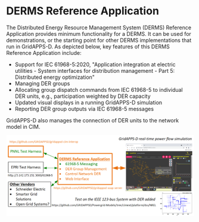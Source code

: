 # DERMS Reference Application

The Distributed Energy Resource Management System (DERMS) Reference Application
provides minimum functionality for a DERMS. It can be used for demonstrations,
or the starting point for other DERMS implementations that run in GridAPPS-D.
As depicted below, key features of this DERMS Reference Application include:

- Support for IEC 61968-5:2020, "Application integration at electric utilities - System interfaces for distribution management - Part 5: Distributed energy optimization"
- Managing DER groups
- Allocating group dispatch commands from IEC 61968-5 to individual DER units, e.g., participation weighted by DER capacity
- Updated visual displays in a running GridAPPS-D simulation
- Reporting DER group outputs via IEC 61968-5 messages

GridAPPS-D also manages the connection of DER units to the network model in CIM.

![DERMS Test Application](doc/derms_app.png)